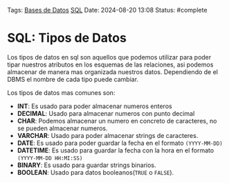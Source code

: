 Tags: [Bases de Datos](Bases%20de%20Datos.md) [SQL](SQL.md)
Date: 2024-08-20 13:08
Status: #complete 

# SQL: Tipos de Datos

Los tipos de datos en sql son aquellos que podemos utilizar para poder tipar nuestros atributos en los esquemas de las relaciones, asi podemos almacenar de manera mas organizada nuestros datos.
Dependiendo de el DBMS el nombre de cada tipo puede cambiar.

Los tipos de datos mas comunes son:
- __INT__: Es usado para poder almacenar numeros enteros
- __DECIMAL__: Usado para almacenar numeros con punto decimal
- __CHAR__: Podemos almacenar un numero en concreto de caracteres, no se pueden almacenar numeros.
- __VARCHAR__: Usado para poder almacenar strings de caracteres.
- __DATE__: Es usado para poder guardar la fecha en el formato `(YYYY-MM-DD)`
- __DATETIME__: Es usado para guardar la fecha con la hora en el formato `(YYYY-MM-DD HH:MI:SS)`
- __BINARY__: Es usado para guardar strings binarios.
- __BOOLEAN__: Usado para datos booleanos(`TRUE` o `FALSE`).